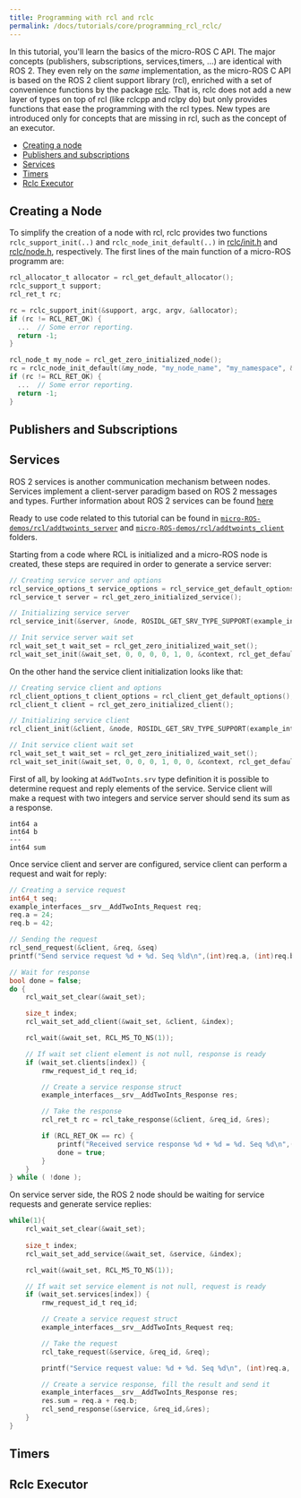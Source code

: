 ```yaml
---
title: Programming with rcl and rclc
permalink: /docs/tutorials/core/programming_rcl_rclc/
---
```


In this tutorial, you'll learn the basics of the micro-ROS C API. The major concepts (publishers, subscriptions, services,timers, ...) are identical with ROS 2. They even rely on the *same* implementation, as the micro-ROS C API is based on the ROS 2 client support library (rcl), enriched with a set of convenience functions by the package [rclc](https://github.com/micro-ROS/rclc/). That is, rclc does not add a new layer of types on top of rcl (like rclcpp and rclpy do) but only provides functions that ease the programming with the rcl types. New types are introduced only for concepts that are missing in rcl, such as the concept of an executor.

* [Creating a node](#node)
* [Publishers and subscriptions](#pub_sub)
* [Services](#services)
* [Timers](#timers)
* [Rclc Executor](#rclc_executor)


## <a name="node"/>Creating a Node

To simplify the creation of a node with rcl, rclc provides two functions `rclc_support_init(..)` and `rclc_node_init_default(..)` in [rclc/init.h](https://github.com/micro-ROS/rclc/blob/master/rclc/include/rclc/init.h) and [rclc/node.h](https://github.com/micro-ROS/rclc/blob/master/rclc/include/rclc/node.h), respectively. The first lines of the main function of a micro-ROS programm are:

```c
rcl_allocator_t allocator = rcl_get_default_allocator();
rclc_support_t support;
rcl_ret_t rc;

rc = rclc_support_init(&support, argc, argv, &allocator);
if (rc != RCL_RET_OK) {
  ...  // Some error reporting.
  return -1;
}

rcl_node_t my_node = rcl_get_zero_initialized_node();
rc = rclc_node_init_default(&my_node, "my_node_name", "my_namespace", &support);
if (rc != RCL_RET_OK) {
  ...  // Some error reporting.
  return -1;
}
```


## <a name="pub_sub"/>Publishers and Subscriptions



## <a name="services"/>Services

ROS 2 services is another communication mechanism between nodes. Services implement a client-server paradigm based on ROS 2 messages and types. Further information about ROS 2 services can be found [here](https://index.ros.org/doc/ros2/Tutorials/Services/Understanding-ROS2-Services/)

Ready to use code related to this tutorial can be found in [`micro-ROS-demos/rcl/addtwoints_server`](https://github.com/micro-ROS/micro-ROS-demos/blob/dashing/rcl/addtwoints_server/main.c) and [`micro-ROS-demos/rcl/addtwoints_client`](https://github.com/micro-ROS/micro-ROS-demos/blob/dashing/rcl/addtwoints_client/main.c) folders.

Starting from a code where RCL is initialized and a micro-ROS node is created, these steps are required in order to generate a service server:

```c
// Creating service server and options
rcl_service_options_t service_options = rcl_service_get_default_options();
rcl_service_t server = rcl_get_zero_initialized_service();

// Initializing service server
rcl_service_init(&server, &node, ROSIDL_GET_SRV_TYPE_SUPPORT(example_interfaces, srv, AddTwoInts), "addtwoints", &service_options);

// Init service server wait set
rcl_wait_set_t wait_set = rcl_get_zero_initialized_wait_set();
rcl_wait_set_init(&wait_set, 0, 0, 0, 0, 1, 0, &context, rcl_get_default_allocator());

```

On the other hand the service client initialization looks like that:

```c
// Creating service client and options
rcl_client_options_t client_options = rcl_client_get_default_options();
rcl_client_t client = rcl_get_zero_initialized_client();

// Initializing service client
rcl_client_init(&client, &node, ROSIDL_GET_SRV_TYPE_SUPPORT(example_interfaces, srv, AddTwoInts), "addtwoints", &client_options)

// Init service client wait set
rcl_wait_set_t wait_set = rcl_get_zero_initialized_wait_set();
rcl_wait_set_init(&wait_set, 0, 0, 0, 1, 0, 0, &context, rcl_get_default_allocator());
```

First of all, by looking at `AddTwoInts.srv` type definition it is possible to determine request and reply elements of the service. Service client will make a request with two integers and service server should send its sum as a response.

```
int64 a
int64 b
---
int64 sum
```

Once service client and server are configured, service client can perform a request and wait for reply:

```c
// Creating a service request
int64_t seq; 
example_interfaces__srv__AddTwoInts_Request req;
req.a = 24;
req.b = 42;

// Sending the request
rcl_send_request(&client, &req, &seq)
printf("Send service request %d + %d. Seq %ld\n",(int)req.a, (int)req.b, (int)seq);

// Wait for response
bool done = false;
do {
    rcl_wait_set_clear(&wait_set);

    size_t index;
    rcl_wait_set_add_client(&wait_set, &client, &index);

    rcl_wait(&wait_set, RCL_MS_TO_NS(1));

    // If wait set client element is not null, response is ready
    if (wait_set.clients[index]) {   
        rmw_request_id_t req_id;

        // Create a service response struct
        example_interfaces__srv__AddTwoInts_Response res;

        // Take the response 
        rcl_ret_t rc = rcl_take_response(&client, &req_id, &res);

        if (RCL_RET_OK == rc) {
            printf("Received service response %d + %d = %d. Seq %d\n",(int)req.a, (int)req.b, (int)res.sum,req_id.sequence_number);
            done = true;
        }
    }
} while ( !done );
```

On service server side, the ROS 2 node should be waiting for service requests and generate service replies:

```c
while(1){
    rcl_wait_set_clear(&wait_set);
        
    size_t index;
    rcl_wait_set_add_service(&wait_set, &service, &index);

    rcl_wait(&wait_set, RCL_MS_TO_NS(1));

    // If wait set service element is not null, request is ready
    if (wait_set.services[index]) {   
        rmw_request_id_t req_id;

        // Create a service request struct
        example_interfaces__srv__AddTwoInts_Request req;

        // Take the request 
        rcl_take_request(&service, &req_id, &req);

        printf("Service request value: %d + %d. Seq %d\n", (int)req.a, (int)req.b, (int)req_id.sequence_number);

        // Create a service response, fill the result and send it
        example_interfaces__srv__AddTwoInts_Response res;
        res.sum = req.a + req.b;
        rcl_send_response(&service, &req_id,&res);
    }
}
```



## <a name="timers"/>Timers


## <a name="rclc_executor"/>Rclc Executor


